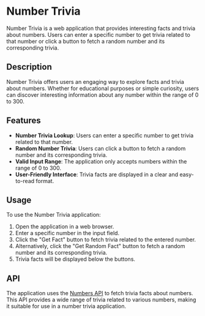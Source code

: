 # Number Trivia

Number Trivia is a web application that provides interesting facts and trivia about numbers. Users can enter a specific number to get trivia related to that number or click a button to fetch a random number and its corresponding trivia.

## Description

Number Trivia offers users an engaging way to explore facts and trivia about numbers. Whether for educational purposes or simple curiosity, users can discover interesting information about any number within the range of 0 to 300.

## Features

- **Number Trivia Lookup**: Users can enter a specific number to get trivia related to that number.
- **Random Number Trivia**: Users can click a button to fetch a random number and its corresponding trivia.
- **Valid Input Range**: The application only accepts numbers within the range of 0 to 300.
- **User-Friendly Interface**: Trivia facts are displayed in a clear and easy-to-read format.

## Usage

To use the Number Trivia application:

1. Open the application in a web browser.
2. Enter a specific number in the input field.
3. Click the "Get Fact" button to fetch trivia related to the entered number.
4. Alternatively, click the "Get Random Fact" button to fetch a random number and its corresponding trivia.
5. Trivia facts will be displayed below the buttons.

## API

The application uses the [Numbers API](http://numbersapi.com/) to fetch trivia facts about numbers. This API provides a wide range of trivia related to various numbers, making it suitable for use in a number trivia application.
